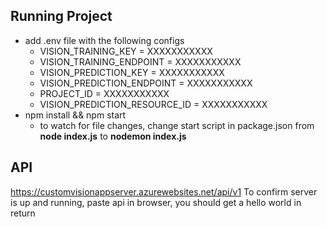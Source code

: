 ## Running Project
- add .env file with the following configs
  - VISION_TRAINING_KEY = XXXXXXXXXXX
  - VISION_TRAINING_ENDPOINT = XXXXXXXXXXX
  - VISION_PREDICTION_KEY = XXXXXXXXXXX
  - VISION_PREDICTION_ENDPOINT = XXXXXXXXXXX
  - PROJECT_ID = XXXXXXXXXXX
  - VISION_PREDICTION_RESOURCE_ID = XXXXXXXXXXX
- npm install && npm start
  - to watch for file changes, change start script in package.json from **node index.js** to **nodemon index.js**

## API
https://customvisionappserver.azurewebsites.net/api/v1
To confirm server is up and running, paste api in browser, you should get a hello world in return
